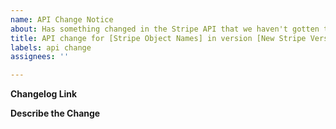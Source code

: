 ```yaml
---
name: API Change Notice
about: Has something changed in the Stripe API that we haven't gotten to? Let us know
title: API change for [Stripe Object Names] in version [New Stripe Version]
labels: api change
assignees: ''

---
```


**Changelog Link**
<!-- Supply a direct link to the [changelog](https://stripe.com/docs/upgrades#api-changelog) entry -->

**Describe the Change**
<!-- Provide a brief, clear, and concise description of what was added/updated/removed. A bulleted-list of affected models and fields would be incredibly helpful (bonus points for links to dj-stripe code). -->
